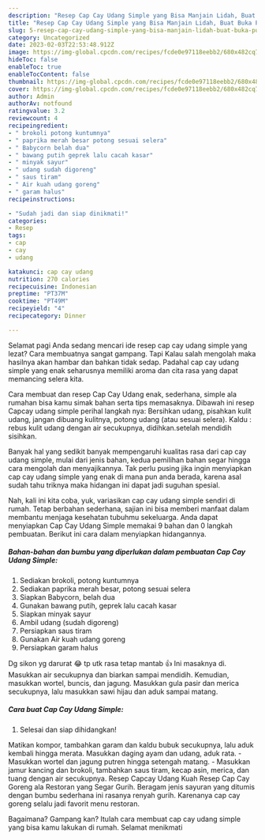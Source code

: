 ```yaml
---
description: "Resep Cap Cay Udang Simple yang Bisa Manjain Lidah, Buat Buka Puasa}"
title: "Resep Cap Cay Udang Simple yang Bisa Manjain Lidah, Buat Buka Puasa}"
slug: 5-resep-cap-cay-udang-simple-yang-bisa-manjain-lidah-buat-buka-puasa
category: Uncategorized
date: 2023-02-03T22:53:48.912Z
image: https://img-global.cpcdn.com/recipes/fcde0e97118eebb2/680x482cq70/cap-cay-udang-simple-foto-resep-utama.jpg
hideToc: false
enableToc: true
enableTocContent: false
thumbnail: https://img-global.cpcdn.com/recipes/fcde0e97118eebb2/680x482cq70/cap-cay-udang-simple-foto-resep-utama.jpg
cover: https://img-global.cpcdn.com/recipes/fcde0e97118eebb2/680x482cq70/cap-cay-udang-simple-foto-resep-utama.jpg
author: Admin
authorAv: notfound
ratingvalue: 3.2
reviewcount: 4
recipeingredient:
- " brokoli potong kuntumnya"
- " paprika merah besar potong sesuai selera"
- " Babycorn belah dua"
- " bawang putih geprek lalu cacah kasar"
- " minyak sayur"
- " udang sudah digoreng"
- " saus tiram"
- " Air kuah udang goreng"
- " garam halus"
recipeinstructions:

- "Sudah jadi dan siap dinikmati!"
categories:
- Resep
tags:
- cap
- cay
- udang

katakunci: cap cay udang 
nutrition: 270 calories
recipecuisine: Indonesian
preptime: "PT37M"
cooktime: "PT49M"
recipeyield: "4"
recipecategory: Dinner

---
```



Selamat pagi Anda sedang mencari ide resep cap cay udang simple yang lezat? Cara membuatnya sangat gampang. Tapi Kalau salah mengolah maka hasilnya akan hambar dan bahkan tidak sedap. Padahal cap cay udang simple yang enak seharusnya memiliki aroma dan cita rasa yang dapat memancing selera kita.


Cara membuat dan resep Cap Cay Udang enak, sederhana, simple ala rumahan bisa kamu simak bahan serta tips memasaknya. Dibawah ini resep Capcay udang simple perihal langkah nya: Bersihkan udang, pisahkan kulit udang, jangan dibuang kulitnya, potong udang (atau sesuai selera). Kaldu : rebus kulit udang dengan air secukupnya, didihkan.setelah mendidih sisihkan.

Banyak hal yang sedikit banyak mempengaruhi kualitas rasa dari cap cay udang simple, mulai dari jenis bahan, kedua pemilihan bahan segar hingga cara mengolah dan menyajikannya. Tak perlu pusing jika ingin menyiapkan cap cay udang simple yang enak di mana pun anda berada, karena asal sudah tahu triknya maka hidangan ini dapat jadi suguhan spesial.


Nah, kali ini kita coba, yuk, variasikan cap cay udang simple sendiri di rumah. Tetap berbahan sederhana, sajian ini bisa memberi manfaat dalam membantu menjaga kesehatan tubuhmu sekeluarga. Anda dapat menyiapkan Cap Cay Udang Simple memakai 9 bahan dan 0 langkah pembuatan. Berikut ini cara dalam menyiapkan hidangannya.

<!--inarticleads1-->

##### Bahan-bahan dan bumbu yang diperlukan dalam pembuatan Cap Cay Udang Simple:

1. Sediakan  brokoli, potong kuntumnya
1. Sediakan  paprika merah besar, potong sesuai selera
1. Siapkan  Babycorn, belah dua
1. Gunakan  bawang putih, geprek lalu cacah kasar
1. Siapkan  minyak sayur
1. Ambil  udang (sudah digoreng)
1. Persiapkan  saus tiram
1. Gunakan  Air kuah udang goreng
1. Persiapkan  garam halus


Dg sikon yg darurat 😂 tp utk rasa tetap mantab 👍 Ini masaknya di. Masukkan air secukupnya dan biarkan sampai mendidih. Kemudian, masukkan wortel, buncis, dan jagung. Masukkan gula pasir dan merica secukupnya, lalu masukkan sawi hijau dan aduk sampai matang. 

<!--inarticleads2-->

##### Cara buat Cap Cay Udang Simple:


1. Selesai dan siap dihidangkan!

Matikan kompor, tambahkan garam dan kaldu bubuk secukupnya, lalu aduk kembali hingga merata. Masukkan daging ayam dan udang, aduk rata. - Masukkan wortel dan jagung putren hingga setengah matang. - Masukkan jamur kancing dan brokoli, tambahkan saus tiram, kecap asin, merica, dan tuang dengan air secukupnya. Resep Capcay Udang Kuah Resep Cap Cay Goreng ala Restoran yang Segar Gurih. Beragam jenis sayuran yang ditumis dengan bumbu sederhana ini rasanya renyah gurih. Karenanya cap cay goreng selalu jadi favorit menu restoran. 

Bagaimana? Gampang kan? Itulah cara membuat cap cay udang simple yang bisa kamu lakukan di rumah. Selamat menikmati
